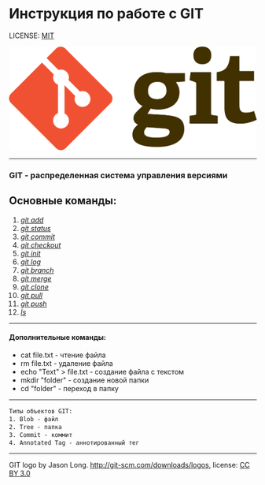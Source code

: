 # Инструкция по работе с GIT

LICENSE: [MIT](license.md)

![Git-logo](./assets/Git-logo.png)

---

### GIT - распределенная система управления версиями ###

## Основные команды:

1. [*git add*](add.md) 
2. [*git status*](status.md)
3. [*git commit*](commit.md)
4. [*git checkout*](checkout.md)
5. [*git init*](init.md)
6. [*git log*](log.md)
7. [*git branch*](branch.md)
8. [*git merge*](merge.md)
9. [*git clone*](clone.md)
10. [*git pull*](pull.md)
11. [*git push*](push.md)
12. [*ls*](ls.md)

---

#### Дополнительные команды: ####

* cat file.txt - чтение файла
* rm file.txt - удаление файла
* echo "Text" > file.txt - создание файла с текстом
* mkdir "folder" - создание новой папки
* cd "folder" - переход в папку
---

```
Типы объектов GIT:
1. Blob - файл
2. Tree - папка
3. Commit - коммит
4. Annotated Tag - аннотированный тег
```

---

GIT logo by Jason Long. http://git-scm.com/downloads/logos,
license: [CC BY 3.0](https://creativecommons.org/licenses/by/3.0/)